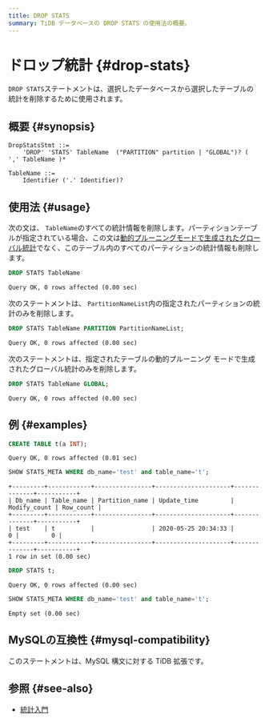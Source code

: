 ```yaml
---
title: DROP STATS
summary: TiDB データベースの DROP STATS の使用法の概要。
---
```


# ドロップ統計 {#drop-stats}

`DROP STATS`ステートメントは、選択したデータベースから選択したテーブルの統計を削除するために使用されます。

## 概要 {#synopsis}

```ebnf+diagram
DropStatsStmt ::=
    'DROP' 'STATS' TableName  ("PARTITION" partition | "GLOBAL")? ( ',' TableName )*

TableName ::=
    Identifier ('.' Identifier)?
```

## 使用法 {#usage}

次の文は、 `TableName`のすべての統計情報を削除します。パーティションテーブルが指定されている場合、この文は[動的プルーニングモードで生成されたグローバル統計](/statistics.md#collect-statistics-of-partitioned-tables-in-dynamic-pruning-mode)でなく、このテーブル内のすべてのパーティションの統計情報も削除します。

```sql
DROP STATS TableName
```

    Query OK, 0 rows affected (0.00 sec)

次のステートメントは、 `PartitionNameList`内の指定されたパーティションの統計のみを削除します。

```sql
DROP STATS TableName PARTITION PartitionNameList;
```

    Query OK, 0 rows affected (0.00 sec)

次のステートメントは、指定されたテーブルの動的プルーニング モードで生成されたグローバル統計のみを削除します。

```sql
DROP STATS TableName GLOBAL;
```

    Query OK, 0 rows affected (0.00 sec)

## 例 {#examples}

```sql
CREATE TABLE t(a INT);
```

    Query OK, 0 rows affected (0.01 sec)

```sql
SHOW STATS_META WHERE db_name='test' and table_name='t';
```

    +---------+------------+----------------+---------------------+--------------+-----------+
    | Db_name | Table_name | Partition_name | Update_time         | Modify_count | Row_count |
    +---------+------------+----------------+---------------------+--------------+-----------+
    | test    | t          |                | 2020-05-25 20:34:33 |            0 |         0 |
    +---------+------------+----------------+---------------------+--------------+-----------+
    1 row in set (0.00 sec)

```sql
DROP STATS t;
```

    Query OK, 0 rows affected (0.00 sec)

```sql
SHOW STATS_META WHERE db_name='test' and table_name='t';
```

    Empty set (0.00 sec)

## MySQLの互換性 {#mysql-compatibility}

このステートメントは、MySQL 構文に対する TiDB 拡張です。

## 参照 {#see-also}

-   [統計入門](/statistics.md)
